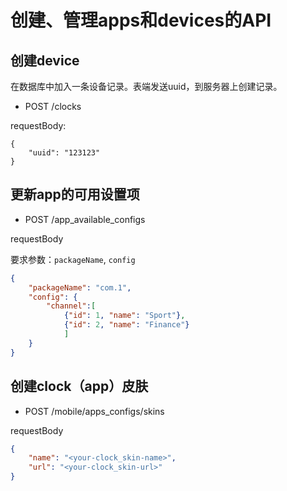 # 创建、管理apps和devices的API

## 创建device
在数据库中加入一条设备记录。表端发送uuid，到服务器上创建记录。

* POST /clocks

requestBody:

	{
		"uuid": "123123"
	}

## 更新app的可用设置项

* POST /app_available_configs

requestBody

要求参数：`packageName`, `config`

```json
{
	"packageName": "com.1",
	"config": {
		"channel":[
			{"id": 1, "name": "Sport"},
			{"id": 2, "name": "Finance"}
			]
	}
}
```

## 创建clock（app）皮肤

* POST /mobile/apps_configs/skins

requestBody

```json
{
	"name": "<your-clock_skin-name>",
	"url": "<your-clock_skin-url>"
}
```
